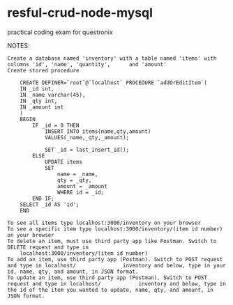 # resful-crud-node-mysql
practical coding exam for questronix

NOTES:

    Create a database named 'inventory' with a table named 'items' with columns 'id', 'name', 'quantity',      and 'amount'
    Create stored procedure

        CREATE DEFINER=`root`@`localhost` PROCEDURE `addOrEditItem`(
        IN _id int,
        IN _name varchar(45),
        IN _qty int,
        IN _amount int
        )
        BEGIN
            IF _id = 0 THEN
                INSERT INTO items(name,qty,amount)
                VALUES(_name,_qty,_amount);
                
                SET _id = last_insert_id();
            ELSE
                UPDATE items
                SET
                    name = _name,
                    qty = _qty,
                    amount = _amount
                    WHERE id = _id;
            END IF;
        SELECT _id AS 'id';
        END
        
    To see all items type localhost:3000/inventory on your browser
    To see a specific item type localhost:3000/inventory/(item id number) on your browser
    To delete an item, must use third party app like Postman. Switch to DELETE request and type in 
        localhost:3000/inventory/(item id number)
    To add an item, use third party app (Postman). Switch to POST request and type in localhost/               inventory and below, type in your id, name, qty, and amount, in JSON format.
    To update an item, use third party app (Postman). Switch to POST request and type in localhost/            inventory and below, type in the id of the item you wanted to update, name, qty, and amount, in        JSON format.